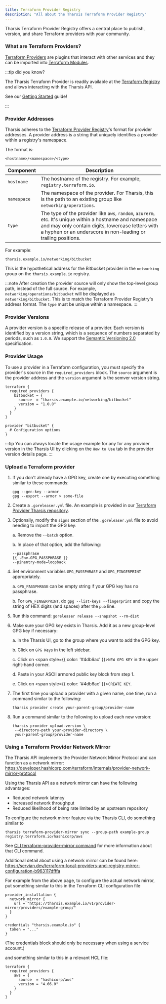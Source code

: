 ```yaml
---
title: Terraform Provider Registry
description: "All about the Tharsis Terraform Provider Registry"
---
```


Tharsis Terraform Provider Registry offers a central place to publish, version, and share Terraform providers with your community.

### What are Terraform Providers?

[Terraform Providers](https://developer.hashicorp.com/terraform/language/providers) are plugins that interact with other services and they can be imported into [Terraform Modules](module_registry.md#what-are-terraform-modules).

:::tip did you know?

The Tharsis Terraform Provider is readily available at the [Terraform Registry](https://registry.terraform.io/providers/martian-cloud/tharsis/latest) and allows interacting with the Tharsis API.

See our [Getting Started](/docs/provider/intro.md) guide!

:::

### Provider Addresses

Tharsis adheres to the [Terraform Provider Registry](https://developer.hashicorp.com/terraform/internals/provider-registry-protocol)'s format for provider addresses. A provider address is a string that uniquely identifies a provider within a registry's namespace.

The format is:

```
<hostname>/<namespace>/<type>
```

| Component   | Description                                                                                                                                                                                                                    |
| ----------- | ------------------------------------------------------------------------------------------------------------------------------------------------------------------------------------------------------------------------------ |
| `hostname`  | The hostname of the registry. For example, `registry.terraform.io`.                                                                                                                                                            |
| `namespace` | The namespace of the provider. For Tharsis, this is the path to an existing group like `networking/operations`.                                                                                                                |
| `type`      | The type of the provider like `aws`, `random`, `azurerm`, etc. It's unique within a hostname and namespace and may only contain digits, lowercase letters with a hyphen or an underscore in non-leading or trailing positions. |

For example:

```
tharsis.example.io/networking/bitbucket
```

This is the hypothetical address for the Bitbucket provider in the `networking` group on the `tharsis.example.io` registry.

:::note
After creation the provider source will only show the top-level group path, instead of the full source. For example, `networking/operations/bitbucket` will be displayed as `networking/bitbucket`. This is to match the Terraform Provider Registry's address format. The `type` must be unique within a namespace.
:::

### Provider Versions

A provider version is a specific release of a provider. Each version is identified by a version string, which is a sequence of numbers separated by periods, such as `1.0.0`. We support the [Semantic Versioning 2.0](https://semver.org/spec/v2.0.0.html) specification.

### Provider Usage

To use a provider in a Terraform configuration, you must specify the provider's source in the `required_providers` block. The `source` argument is the provider address and the `version` argument is the semver version string.

```hcl showLineNumbers title="Using a provider in a Terraform configuration"
terraform {
  required_providers {
    bitbucket = {
      source  = "tharsis.example.io/networking/bitbucket"
      version = "1.0.0"
    }
  }
}

provider "bitbucket" {
  # Configuration options
}
```

:::tip
You can always locate the usage example for any for any provider version in the Tharsis UI by clicking on the `How to Use` tab in the provider version details page.
:::

### Upload a Terraform provider

1. If you don't already have a GPG key, create one by executing something similar to these commands:

   ```shell title="Create a GPG key" showLineNumbers
   gpg --gen-key --armor
   gpg --export --armor > some-file
   ```

2. Create a `.goreleaser.yml` file. An example is provided in our [Terraform Provider Tharsis repository](https://raw.githubusercontent.com/martian-cloud/terraform-provider-tharsis/main/.goreleaser.yml).

3. Optionally, modify the `signs` section of the `.goreleaser.yml` file to avoid needing to import the GPG key:

   a. Remove the `--batch` option.

   b. In place of that option, add the following:

   ```shell showLineNumbers
   --passphrase
   {{ .Env.GPG_PASSPHRASE }}
   --pinentry-mode=loopback
   ```

4. Set environment variables `GPG_PASSPHRASE` and `GPG_FINGERPRINT` appropriately.

   a. `GPG_PASSPHRASE` can be empty string if your GPG key has no passphrase.

   b. For `GPG_FINGERPRINT`, do `gpg --list-keys --fingerprint` and copy the string of HEX digits (and spaces) after the `pub` line.

5. Run this command: `goreleaser release --snapshot --rm-dist`

6. Make sure your GPG key exists in Tharsis. Add it as a new group-level GPG key if necessary:

   a. In the Tharsis UI, go to the group where you want to add the GPG key.

   b. Click on `GPG Keys` in the left sidebar.

   c. Click on <span style={{ color: '#4db6ac' }}>`NEW GPG KEY`</span> in the upper right-hand corner.

   d. Paste in your ASCII armored public key block from step 1.

   e. Click on <span style={{ color: '#4db6ac' }}>`CREATE KEY`</span>.

7. The first time you upload a provider with a given name, one time, run a command similar to the following:

   ```shell
   tharsis provider create your-parent-group/provider-name
   ```

8. Run a command similar to the following to upload each new version:

   ```shell
   tharsis provider upload-version \
    --directory-path your-provider-directory \
    your-parent-group/provider-name
   ```

### Using a Terraform Provider Network Mirror

The Tharsis API implements the Provider Network Mirror Protocol and can function as a network mirror: https://developer.hashicorp.com/terraform/internals/provider-network-mirror-protocol

Using the Tharsis API as a network mirror can have the following advantages:

- Reduced network latency
- Increased network throughput
- Reduced likelihood of being rate limited by an upstream repository

To configure the network mirror feature via the Tharsis CLI, do something similar to

`tharsis terraform-provider-mirror sync --group-path example-group registry.terraform.io/hashicorp/aws`

See [CLI terraform-provider-mirror command](/cli/tharsis/commands#terraform-provider-mirror-command) for more information about that CLI command.

Additional detail about using a network mirror can be found here: https://servian.dev/terraform-local-providers-and-registry-mirror-configuration-b963117dfffa

For example from the above page, to configure the actual network mirror, put something similar to this in the Terraform CLI configuration file

```
provider_installation {
  network_mirror {
    url = "https://tharsis.example.io/v1/provider-mirror/providers/example-group/"
  }
}

credentials "tharsis.example.io" {
  token = "..."
}
```

(The credentials block should only be necessary when using a service account.)

and something similar to this in a relevant HCL file:

```
terraform {
  required_providers {
    aws = {
      source  = "hashicorp/aws"
      version = "4.66.0"
    }
  }
}
```
